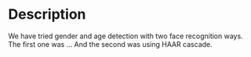 # Description
We have tried gender and age detection with two face recognition ways. The first one was ... 
And the second was using HAAR cascade.
